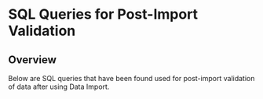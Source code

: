 # SQL Queries for Post-Import Validation

## Overview

Below are SQL queries that have been found used for post-import validation of data after using Data Import.